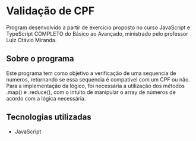 # Validação de CPF

Program desenvolvido a partir de exercicio proposto no curso JavaScript e TypeScript COMPLETO do Básico ao Avançado, ministrado pelo professor Luiz Otávio Miranda.

## Sobre o programa

Este programa tem como objetivo a verificação de uma sequencia de numeros, retornando se essa sequencia é compativel com um CPF ou não.
Para a implementação da lógico, foi necessária a utilização dos métodos .map() e .reduce(), com o intuito de manipular o array de números
de acordo com a lógica necessária.

## Tecnologias utilizadas
 
 * JavaScript
